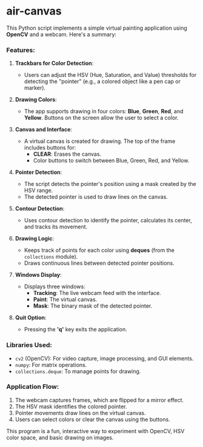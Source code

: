 # air-canvas
This Python script implements a simple virtual painting application using **OpenCV** and a webcam. Here's a summary:

### Features:
1. **Trackbars for Color Detection**:
   - Users can adjust the HSV (Hue, Saturation, and Value) thresholds for detecting the "pointer" (e.g., a colored object like a pen cap or marker).

2. **Drawing Colors**:
   - The app supports drawing in four colors: **Blue**, **Green**, **Red**, and **Yellow**. Buttons on the screen allow the user to select a color.

3. **Canvas and Interface**:
   - A virtual canvas is created for drawing. The top of the frame includes buttons for:
     - **CLEAR**: Erases the canvas.
     - Color buttons to switch between Blue, Green, Red, and Yellow.

4. **Pointer Detection**:
   - The script detects the pointer's position using a mask created by the HSV range.
   - The detected pointer is used to draw lines on the canvas.

5. **Contour Detection**:
   - Uses contour detection to identify the pointer, calculates its center, and tracks its movement.

6. **Drawing Logic**:
   - Keeps track of points for each color using **deques** (from the `collections` module).
   - Draws continuous lines between detected pointer positions.

7. **Windows Display**:
   - Displays three windows:
     - **Tracking**: The live webcam feed with the interface.
     - **Paint**: The virtual canvas.
     - **Mask**: The binary mask of the detected pointer.

8. **Quit Option**:
   - Pressing the **'q'** key exits the application.

### Libraries Used:
- `cv2` (OpenCV): For video capture, image processing, and GUI elements.
- `numpy`: For matrix operations.
- `collections.deque`: To manage points for drawing.

### Application Flow:
1. The webcam captures frames, which are flipped for a mirror effect.
2. The HSV mask identifies the colored pointer.
3. Pointer movements draw lines on the virtual canvas.
4. Users can select colors or clear the canvas using the buttons.

This program is a fun, interactive way to experiment with OpenCV, HSV color space, and basic drawing on images.
